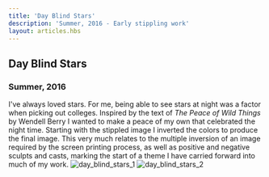 ```yaml
---
title: 'Day Blind Stars'
description: 'Summer, 2016 - Early stippling work'
layout: articles.hbs
---
```

## Day Blind Stars
### Summer, 2016

I've always loved stars. For me, being able to see stars at night was a factor when picking out colleges. Inspired by the text of *The Peace of Wild Things* by Wendell Berry I wanted to make a peace of my own that celebrated the night time. Starting with the stippled image I inverted the colors to produce the final image. This very much relates to the multiple inversion of an image required by the screen printing process, as well as positive and negative sculpts and casts, marking the start of a theme I have carried forward into much of my work.
![day_blind_stars_1](https://raw.githubusercontent.com/thomas-williams/portfolio/master/pictures/other/day_blind_stars_1.jpg) ![day_blind_stars_2](https://raw.githubusercontent.com/thomas-williams/portfolio/master/pictures/other/day_blind_stars_2.jpg)